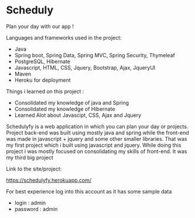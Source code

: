 # Scheduly
Plan your day with our app !

Languages and frameworks used in the project:

- Java
- Spring boot, Spring Data, Spring MVC, Spring Security, Thymeleaf
- PostgreSQL, Hibernate
- Javascript, HTML, CSS, Jquery, Bootstrap, Ajax, JqueryUI
- Maven
- Heroku for deployment

Things i learned on this project :
- Consolidated my knowledge of java and Spring
- Consolidated my knowledge of Hibernate
- Learned Alot about Javascipt, CSS, Ajax and Jquery

Schedulyfy is a web application in which you can plan your day or projects.
Project back-end was built using mostly java and spring while the front-end was made in javascript + jquery
and some other smaller libraries. That was my first project which i built using javascript and jquery.
While doing this project i was mostly focused on consolidating my skills of front-end. It was my third big project

Link to the site/project:

https://schedulyfy.herokuapp.com/

For best experience log into this account as it has some sample data

- login : admin
- password : admin

